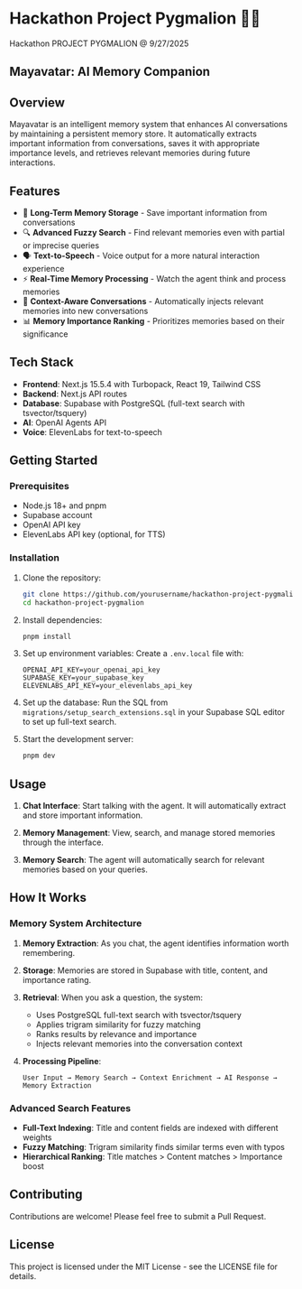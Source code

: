 # Hackathon Project Pygmalion 🧑‍💻

Hackathon PROJECT PYGMALION @ 9/27/2025

## Mayavatar: AI Memory Companion

## Overview

Mayavatar is an intelligent memory system that enhances AI conversations by maintaining a persistent memory store. It automatically extracts important information from conversations, saves it with appropriate importance levels, and retrieves relevant memories during future interactions.

## Features

- 🧠 **Long-Term Memory Storage** - Save important information from conversations
- 🔍 **Advanced Fuzzy Search** - Find relevant memories even with partial or imprecise queries
- 🗣️ **Text-to-Speech** - Voice output for a more natural interaction experience
- ⚡ **Real-Time Memory Processing** - Watch the agent think and process memories
- 🔄 **Context-Aware Conversations** - Automatically injects relevant memories into new conversations
- 📊 **Memory Importance Ranking** - Prioritizes memories based on their significance

## Tech Stack

- **Frontend**: Next.js 15.5.4 with Turbopack, React 19, Tailwind CSS
- **Backend**: Next.js API routes
- **Database**: Supabase with PostgreSQL (full-text search with tsvector/tsquery)
- **AI**: OpenAI Agents API
- **Voice**: ElevenLabs for text-to-speech

## Getting Started

### Prerequisites

- Node.js 18+ and pnpm
- Supabase account
- OpenAI API key
- ElevenLabs API key (optional, for TTS)

### Installation

1. Clone the repository:

   ```bash
   git clone https://github.com/yourusername/hackathon-project-pygmalion.git
   cd hackathon-project-pygmalion
   ```

2. Install dependencies:

   ```bash
   pnpm install
   ```

3. Set up environment variables:
   Create a `.env.local` file with:

   ```
   OPENAI_API_KEY=your_openai_api_key
   SUPABASE_KEY=your_supabase_key
   ELEVENLABS_API_KEY=your_elevenlabs_api_key
   ```

4. Set up the database:
   Run the SQL from `migrations/setup_search_extensions.sql` in your Supabase SQL editor to set up full-text search.

5. Start the development server:
   ```bash
   pnpm dev
   ```

## Usage

1. **Chat Interface**: Start talking with the agent. It will automatically extract and store important information.

2. **Memory Management**: View, search, and manage stored memories through the interface.

3. **Memory Search**: The agent will automatically search for relevant memories based on your queries.

## How It Works

### Memory System Architecture

1. **Memory Extraction**: As you chat, the agent identifies information worth remembering.

2. **Storage**: Memories are stored in Supabase with title, content, and importance rating.

3. **Retrieval**: When you ask a question, the system:

   - Uses PostgreSQL full-text search with tsvector/tsquery
   - Applies trigram similarity for fuzzy matching
   - Ranks results by relevance and importance
   - Injects relevant memories into the conversation context

4. **Processing Pipeline**:
   ```
   User Input → Memory Search → Context Enrichment → AI Response → Memory Extraction
   ```

### Advanced Search Features

- **Full-Text Indexing**: Title and content fields are indexed with different weights
- **Fuzzy Matching**: Trigram similarity finds similar terms even with typos
- **Hierarchical Ranking**: Title matches > Content matches > Importance boost

## Contributing

Contributions are welcome! Please feel free to submit a Pull Request.

## License

This project is licensed under the MIT License - see the LICENSE file for details.
